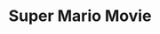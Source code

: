 ---
ee_id: '20'
site: '1'
type: '2'
url: 2005-001-super-mario-movie
title: Super Mario Movie
year: '2005'
display_year: '2005'
medium: Modded Super Mario Brothers cartridge.
dims:
pitch: "​15 minute movie programmed onto a Mario Brothers cartridge."
ps: "​First check out the ROM below. You can load this up in a NES emulator to watch
  this movie. It’s better then the youtube, trust me! Also it’s legit. Also, check
  the related code section for a full blast of the entire working archive of the code
  for this project. Also buried in the code and its versions are bits of script (which
  we had been working on sporadically for a few years) and other loose ends. For the
  NES heads out there, the code also might be of interest because it contains a very
  simple built from scratch music sequencer, a rudimentary animation engine, and an
  RLE scheme to compress backgrounds."
live_url:
related:
youtube: https://www.youtube.com/watch?v=JN-WCA5-Qxs
related_code: https://github.com/coryarcangel/Super-Mario-Movie
imgs: mario-movie-2005-001-cartridge-database-ih.jpg,mario-movie-2005-001-screenshot-1-database-ih.jpg,mario-movie-2005-001-screenshot-2-database-ih.jpg,mario-movie-2005-001-screenshot-10-database-ih.jpg,mario-movie-2005-001-screenshot-15-database-ih.jpg,mario-movie-2005-001-screenshot-11-database-ih.jpg
subheading:
download:
add_credit:
add_credits: Paper Rad
commission:
layout: things-i-made
---
